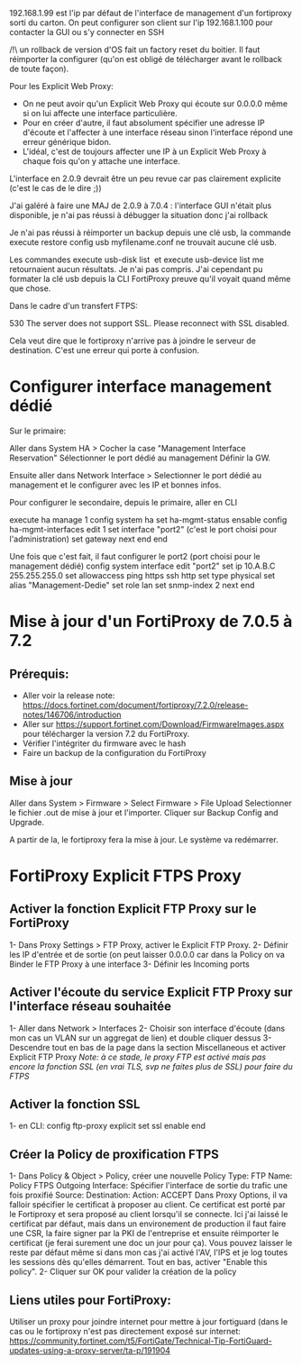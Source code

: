 192.168.1.99 est l'ip par défaut de l'interface de management d'un fortiproxy sorti du carton. On peut configurer son client sur l'ip 192.168.1.100 pour contacter la GUI ou s'y connecter en SSH

/!\\ un rollback de version d'OS fait un factory reset du boitier. Il faut réimporter la configurer (qu'on est obligé de télécharger avant le rollback de toute façon).

Pour les Explicit Web Proxy:

*   On ne peut avoir qu'un Explicit Web Proxy qui écoute sur 0.0.0.0 même si on lui affecte une interface particulière.
*   Pour en créer d'autre, il faut absolument spécifier une adresse IP d'écoute et l'affecter à une interface réseau sinon l'interface répond une erreur générique bidon.
*   L'idéal, c'est de toujours affecter une IP à un Explicit Web Proxy à chaque fois qu'on y attache une interface.

L'interface en 2.0.9 devrait être un peu revue car pas clairement explicite (c'est le cas de le dire ;))

J'ai galéré à faire une MAJ de 2.0.9 à 7.0.4 : l'interface GUI n'était plus disponible, je n'ai pas réussi à débugger la situation donc j'ai rollback

Je n'ai pas réussi à réimporter un backup depuis une clé usb, la commande execute restore config usb myfilename.conf ne trouvait aucune clé usb.

Les commandes execute usb-disk list  et execute usb-device list me retournaient aucun résultats. Je n'ai pas compris. J'ai cependant pu formater la clé usb depuis la CLI FortiProxy preuve qu'il voyait quand même que chose.

Dans le cadre d'un transfert FTPS:

530 The server does not support SSL. Please reconnect with SSL disabled.

Cela veut dire que le fortiproxy n'arrive pas à joindre le serveur de destination. C'est une erreur qui porte à confusion.

# Configurer interface management dédié

Sur le primaire: 

Aller dans System HA > Cocher la case "Management Interface Reservation"
Sélectionner le port dédié au management
Définir la GW.

Ensuite aller dans Network Interface > Selectionner le port dédié au management et le configurer avec les IP et bonnes infos.

Pour configurer le secondaire, depuis le primaire, aller en CLI 

execute ha manage 1 <username>
config system ha
  set ha-mgmt-status ensable
  config ha-mgmt-interfaces
    edit 1
        set interface "port2" (c'est le port choisi pour l'administration)
        set gateway <gw>
    next
  end
  end
  
Une fois que c'est fait, il faut configurer le port2 (port choisi pour le management dédié)
config system interface
  edit "port2"
      set ip 10.A.B.C 255.255.255.0
      set allowaccess ping https ssh http
      set type physical
      set alias "Management-Dedie"
      set role lan
      set snmp-index 2
  next
end


# Mise à jour d'un FortiProxy de 7.0.5 à 7.2

## Prérequis: 
- Aller voir la release note: https://docs.fortinet.com/document/fortiproxy/7.2.0/release-notes/146706/introduction
- Aller sur https://support.fortinet.com/Download/FirmwareImages.aspx pour télécharger la version 7.2 du FortiProxy.
- Vérifier l'intégriter du firmware avec le hash
- Faire un backup de la configuration du FortiProxy

## Mise à jour

Aller dans System > Firmware > Select Firmware > File Upload
Selectionner le fichier .out de mise à jour et l'importer.
Cliquer sur Backup Config and Upgrade. 

A partir de la, le fortiproxy fera la mise à jour.
Le système va redémarrer.
  
# FortiProxy Explicit FTPS Proxy
  ## Activer la fonction Explicit FTP Proxy sur le FortiProxy
  1- Dans Proxy Settings > FTP Proxy, activer le Explicit FTP Proxy.
  2- Définir les IP d'entrée et de sortie (on peut laisser 0.0.0.0 car dans la Policy on va Binder le FTP Proxy à une interface
  3- Définir les Incoming ports
  
  ## Activer l'écoute du service Explicit FTP Proxy sur l'interface réseau souhaitée
  1- Aller dans Network > Interfaces
  2- Choisir son interface d'écoute (dans mon cas un VLAN sur un aggregat de lien) et double cliquer dessus
  3- Descendre tout en bas de la page dans la section Miscellaneous et activer Explicit FTP Proxy
   _Note: à ce stade, le proxy FTP est activé mais pas encore la fonction SSL (en vrai TLS, svp ne faites plus de SSL) pour faire du FTPS_
  
  ## Activer la fonction SSL
  1- en CLI: 
  config ftp-proxy explicit
  set ssl enable
  end
  
  ## Créer la Policy de proxification FTPS
  1- Dans Policy & Object > Policy, créer une nouvelle Policy
  Type: FTP
  Name: Policy FTPS
  Outgoing Interface: Spécifier l'interface de sortie du trafic une fois proxifié
  Source: <votre source>
  Destination: <le serveur de destination FTPS>
  Action: ACCEPT
  Dans Proxy Options, il va falloir spécifier le certificat à proposer au client. Ce certificat est porté par le Fortiproxy et sera proposé au client lorsqu'il se connecte. Ici j'ai laissé le certificat par défaut, mais dans un environement de production il faut faire une CSR, la faire signer par la PKI de l'entreprise et ensuite réimporter le certificat (je ferai surement une doc un jour pour ça).
  Vous pouvez laisser le reste par défaut même si dans mon cas j'ai activé l'AV, l'IPS et je log toutes les sessions dès qu'elles démarrent.
  Tout en bas, activer "Enable this policy".
  2- Cliquer sur OK pour valider la création de la policy
  
  
  
  

## Liens utiles pour FortiProxy: 
  
  Utiliser un proxy pour joindre internet pour mettre à jour fortiguard (dans le cas ou le fortiproxy n'est pas directement exposé sur internet: 
  https://community.fortinet.com/t5/FortiGate/Technical-Tip-FortiGuard-updates-using-a-proxy-server/ta-p/191904


